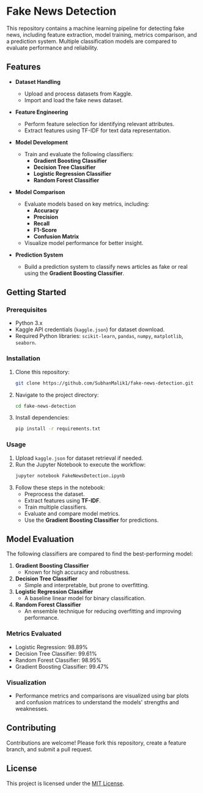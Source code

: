 # Fake News Detection

This repository contains a machine learning pipeline for detecting fake news, including feature extraction, model training, metrics comparison, and a prediction system. Multiple classification models are compared to evaluate performance and reliability.

## Features

- **Dataset Handling**  
  - Upload and process datasets from Kaggle.  
  - Import and load the fake news dataset.  

- **Feature Engineering**  
  - Perform feature selection for identifying relevant attributes.  
  - Extract features using TF-IDF for text data representation.

- **Model Development**  
  - Train and evaluate the following classifiers:
    - **Gradient Boosting Classifier**
    - **Decision Tree Classifier**
    - **Logistic Regression Classifier**
    - **Random Forest Classifier**

- **Model Comparison**  
  - Evaluate models based on key metrics, including:
    - **Accuracy**
    - **Precision**
    - **Recall**
    - **F1-Score**
    - **Confusion Matrix**
  - Visualize model performance for better insight.

- **Prediction System**  
  - Build a prediction system to classify news articles as fake or real using the **Gradient Boosting Classifier**.

## Getting Started

### Prerequisites

- Python 3.x  
- Kaggle API credentials (`kaggle.json`) for dataset download.  
- Required Python libraries: `scikit-learn`, `pandas`, `numpy`, `matplotlib`, `seaborn`.

### Installation

1. Clone this repository:  
   ```bash
   git clone https://github.com/SubhanMalik1/fake-news-detection.git
   ```
2. Navigate to the project directory:  
   ```bash
   cd fake-news-detection
   ```
3. Install dependencies:  
   ```bash
   pip install -r requirements.txt
   ```

### Usage

1. Upload `kaggle.json` for dataset retrieval if needed.  
2. Run the Jupyter Notebook to execute the workflow:  
   ```bash
   jupyter notebook FakeNewsDetection.ipynb
   ```
3. Follow these steps in the notebook:
   - Preprocess the dataset.
   - Extract features using **TF-IDF**.
   - Train multiple classifiers.
   - Evaluate and compare model metrics.
   - Use the **Gradient Boosting Classifier** for predictions.

## Model Evaluation

The following classifiers are compared to find the best-performing model:

1. **Gradient Boosting Classifier**  
   - Known for high accuracy and robustness.  
2. **Decision Tree Classifier**  
   - Simple and interpretable, but prone to overfitting.  
3. **Logistic Regression Classifier**  
   - A baseline linear model for binary classification.  
4. **Random Forest Classifier**  
   - An ensemble technique for reducing overfitting and improving performance.

### Metrics Evaluated

- Logistic Regression: 98.89%
- Decision Tree Classifier: 99.61%
- Random Forest Classifier: 98.95%
- Gradient Boosting Classifier: 99.47%

### Visualization

- Performance metrics and comparisons are visualized using bar plots and confusion matrices to understand the models' strengths and weaknesses.

## Contributing

Contributions are welcome! Please fork this repository, create a feature branch, and submit a pull request.

## License

This project is licensed under the [MIT License](LICENSE).
